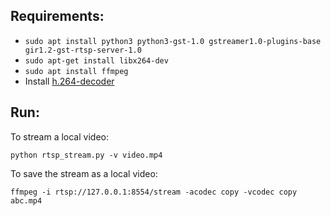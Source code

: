 ## Requirements: ##
- `sudo apt install python3 python3-gst-1.0 gstreamer1.0-plugins-base gir1.2-gst-rtsp-server-1.0`
- `sudo apt-get install libx264-dev`
- `sudo apt install ffmpeg`
- Install [h.264-decoder](https://itsfoss.com/install-h-264-decoder-ubuntu/)

## Run: ##
To stream a local video:

`python rtsp_stream.py -v video.mp4`

To save the stream as a local video:

`ffmpeg -i rtsp://127.0.0.1:8554/stream -acodec copy -vcodec copy abc.mp4`
